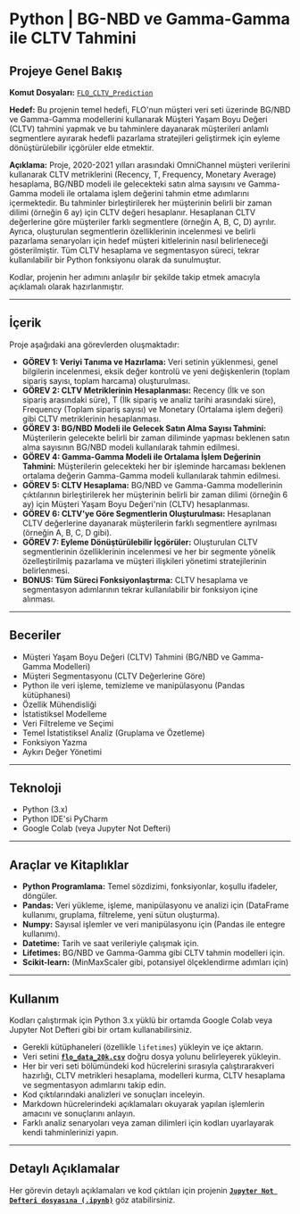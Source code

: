 # Python | BG-NBD ve Gamma-Gamma ile CLTV Tahmini

## Projeye Genel Bakış

**Komut Dosyaları:** [`FLO_CLTV_Prediction`](script/FLO_CLTV_Prediction.py)

**Hedef:** Bu projenin temel hedefi, FLO'nun müşteri veri seti üzerinde BG/NBD ve Gamma-Gamma modellerini kullanarak Müşteri Yaşam Boyu Değeri (CLTV) tahmini yapmak ve bu tahminlere dayanarak müşterileri anlamlı segmentlere ayırarak hedefli pazarlama stratejileri geliştirmek için eyleme dönüştürülebilir içgörüler elde etmektir.

**Açıklama:** Proje, 2020-2021 yılları arasındaki OmniChannel müşteri verilerini kullanarak CLTV metriklerini (Recency, T, Frequency, Monetary Average) hesaplama, BG/NBD modeli ile gelecekteki satın alma sayısını ve Gamma-Gamma modeli ile ortalama işlem değerini tahmin etme adımlarını içermektedir. Bu tahminler birleştirilerek her müşterinin belirli bir zaman dilimi (örneğin 6 ay) için CLTV değeri hesaplanır. Hesaplanan CLTV değerlerine göre müşteriler farklı segmentlere (örneğin A, B, C, D) ayrılır. Ayrıca, oluşturulan segmentlerin özelliklerinin incelenmesi ve belirli pazarlama senaryoları için hedef müşteri kitlelerinin nasıl belirleneceği gösterilmiştir. Tüm CLTV hesaplama ve segmentasyon süreci, tekrar kullanılabilir bir Python fonksiyonu olarak da sunulmuştur.

Kodlar, projenin her adımını anlaşılır bir şekilde takip etmek amacıyla açıklamalı olarak hazırlanmıştır.

---

## İçerik

Proje aşağıdaki ana görevlerden oluşmaktadır:

*   **GÖREV 1: Veriyi Tanıma ve Hazırlama:** Veri setinin yüklenmesi, genel bilgilerin incelenmesi, eksik değer kontrolü ve yeni değişkenlerin (toplam sipariş sayısı, toplam harcama) oluşturulması.
*   **GÖREV 2: CLTV Metriklerinin Hesaplanması:** Recency (İlk ve son sipariş arasındaki süre), T (İlk sipariş ve analiz tarihi arasındaki süre), Frequency (Toplam sipariş sayısı) ve Monetary (Ortalama işlem değeri) gibi CLTV metriklerinin hesaplanması.
*   **GÖREV 3: BG/NBD Modeli ile Gelecek Satın Alma Sayısı Tahmini:** Müşterilerin gelecekte belirli bir zaman diliminde yapması beklenen satın alma sayısının BG/NBD modeli kullanılarak tahmin edilmesi.
*   **GÖREV 4: Gamma-Gamma Modeli ile Ortalama İşlem Değerinin Tahmini:** Müşterilerin gelecekteki her bir işleminde harcaması beklenen ortalama değerin Gamma-Gamma modeli kullanılarak tahmin edilmesi.
*   **GÖREV 5: CLTV Hesaplama:** BG/NBD ve Gamma-Gamma modellerinin çıktılarının birleştirilerek her müşterinin belirli bir zaman dilimi (örneğin 6 ay) için Müşteri Yaşam Boyu Değeri'nin (CLTV) hesaplanması.
*   **GÖREV 6: CLTV'ye Göre Segmentlerin Oluşturulması:** Hesaplanan CLTV değerlerine dayanarak müşterilerin farklı segmentlere ayrılması (örneğin A, B, C, D gibi).
*   **GÖREV 7: Eyleme Dönüştürülebilir İçgörüler:** Oluşturulan CLTV segmentlerinin özelliklerinin incelenmesi ve her bir segmente yönelik özelleştirilmiş pazarlama ve müşteri ilişkileri yönetimi stratejilerinin belirlenmesi.
*   **BONUS: Tüm Süreci Fonksiyonlaştırma:** CLTV hesaplama ve segmentasyon adımlarının tekrar kullanılabilir bir fonksiyon içine alınması.


---

## Beceriler

*   Müşteri Yaşam Boyu Değeri (CLTV) Tahmini (BG/NBD ve Gamma-Gamma Modelleri)
*   Müşteri Segmentasyonu (CLTV Değerlerine Göre)
*   Python ile veri işleme, temizleme ve manipülasyonu (Pandas kütüphanesi)
*   Özellik Mühendisliği
*   İstatistiksel Modelleme
*   Veri Filtreleme ve Seçimi
*   Temel İstatistiksel Analiz (Gruplama ve Özetleme)
*   Fonksiyon Yazma
*   Aykırı Değer Yönetimi

---

## Teknoloji

*   Python (3.x)
*   Python IDE'si PyCharm
*   Google Colab (veya Jupyter Not Defteri)

---

## Araçlar ve Kitaplıklar

*   **Python Programlama:** Temel sözdizimi, fonksiyonlar, koşullu ifadeler, döngüler.
*   **Pandas:** Veri yükleme, işleme, manipülasyonu ve analizi için (DataFrame kullanımı, gruplama, filtreleme, yeni sütun oluşturma).
*   **Numpy:** Sayısal işlemler ve veri manipülasyonu için (Pandas ile entegre kullanımı).
*   **Datetime:** Tarih ve saat verileriyle çalışmak için.
*   **Lifetimes:** BG/NBD ve Gamma-Gamma gibi CLTV tahmin modelleri için.
*   **Scikit-learn:** (MinMaxScaler gibi, potansiyel ölçeklendirme adımları için)

---

## Kullanım

Kodları çalıştırmak için Python 3.x yüklü bir ortamda Google Colab veya Jupyter Not Defteri gibi bir ortam kullanabilirsiniz.

- Gerekli kütüphaneleri (özellikle `lifetimes`) yükleyin ve içe aktarın.
- Veri setini **[`flo_data_20k.csv`](https://github.com/gulizsamgar/PYTHON-CLTV-Prediction-with-BG-NBD-and-Gamma-Gamma/blob/main/dataset/flo_data_20k.csv)** doğru dosya yolunu belirleyerek yükleyin.
- Her bir veri seti bölümündeki kod hücrelerini sırasıyla çalıştırarakveri hazırlığı, CLTV metrikleri hesaplama, modelleri kurma, CLTV hesaplama ve segmentasyon adımlarını takip edin.
- Kod çıktılarındaki analizleri ve sonuçları inceleyin.
- Markdown hücrelerindeki açıklamaları okuyarak yapılan işlemlerin amacını ve sonuçlarını anlayın.
- Farklı analiz senaryoları veya zaman dilimleri için kodları uyarlayarak kendi tahminlerinizi yapın.

---

## Detaylı Açıklamalar

Her görevin detaylı açıklamaları ve kod çıktıları için projenin **[`Jupyter Not Defteri dosyasına (.ipynb)`](FLO_RFM_analysis.ipynb)** göz atabilirsiniz.
